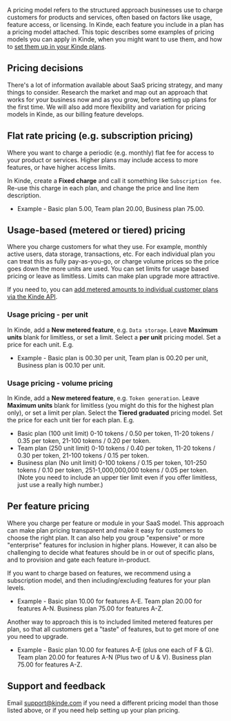 
A pricing model refers to the structured approach businesses use to charge customers for products and services, often based on factors like usage, feature access, or licensing. In Kinde, each feature you include in a plan has a pricing model attached. This topic describes some examples of pricing models you can apply in Kinde, when you might want to use them, and how to [set them up in your Kinde plans](/billing/manage-plans/create-plans/).

## Pricing decisions 

There's a lot of information available about SaaS pricing strategy, and many things to consider. Research the market and map out an approach that works for your business now and as you grow, before setting up plans for the first time. We will also add more flexibility and variation for pricing models in Kinde, as our billing feature develops.

## Flat rate pricing (e.g. subscription pricing)

Where you want to charge a periodic (e.g. monthly) flat fee for access to your product or services. Higher plans may include access to more features, or have higher access limits. 

In Kinde, create a **Fixed charge** and call it something like `Subscription fee`. Re-use this charge in each plan, and change the price and line item description.

- Example - Basic plan 5.00, Team plan 20.00, Business plan 75.00.

## Usage-based (metered or tiered) pricing

Where you charge customers for what they use. For example, monthly active users, data storage, transactions, etc. For each individual plan you can treat this as fully pay-as-you-go, or charge volume prices so the price goes down the more units are used. You can set limits for usage based pricing or leave as limitless. Limits can make plan upgrade more attractive. 

<Aside>

If you need to, you can [add metered amounts to individual customer plans via the Kinde API](/billing/manage-subscribers/add-metered-usage/). 

</Aside>

### Usage pricing - per unit

In Kinde, add a **New metered feature**, e.g. `Data storage`. Leave **Maximum units** blank for limitless, or set a limit. Select a **per unit** pricing model. Set a price for each unit. E.g.

- Example - Basic plan is 00.30 per unit, Team plan is 00.20 per unit, Business plan is 00.10 per unit.

### Usage pricing - volume pricing

In Kinde, add a **New metered feature**, e.g. `Token generation`. Leave **Maximum units** blank for limitless (you might do this for the highest plan only), or set a limit per plan. Select the **Tiered graduated** pricing model. Set the price for each unit tier for each plan. E.g. 

- Basic plan (100 unit limit) 0-10 tokens / 0.50 per token, 11-20 tokens / 0.35 per token, 21-100 tokens / 0.20 per token.
- Team plan (250 unit limit) 0-10 tokens / 0.40 per token, 11-20 tokens / 0.30 per token, 21-100 tokens / 0.15 per token.
- Business plan (No unit limit) 0-100 tokens / 0.15 per token, 101-250 tokens / 0.10 per token, 251-1,000,000,000 tokens / 0.05 per token. (Note you need to include an upper tier limit even if you offer limitless, just use a really high number.)

## Per feature pricing

Where you charge per feature or module in your SaaS model. This approach can make plan pricing transparent and make it easy for customers to choose the right plan. It can also help you group "expensive" or more "enterprise" features for inclusion in higher plans. However, it can also be challenging to decide what features should be in or out of specific plans, and to provision and gate each feature in-product.

If you want to charge based on features, we recommend using a subscription model, and then including/excluding features for your plan levels. 

- Example - Basic plan 10.00 for features A-E. Team plan 20.00 for features A-N. Business plan 75.00 for features A-Z.

Another way to approach this is to included limited metered features per plan, so that all customers get a "taste" of features, but to get more of one you need to upgrade.

- Example - Basic plan 10.00 for features A-E (plus one each of F & G). Team plan 20.00 for features A-N (Plus two of U & V). Business plan 75.00 for features A-Z.

## Support and feedback

Email support@kinde.com if you need a different pricing model than those listed above, or if you need help setting up your plan pricing.
